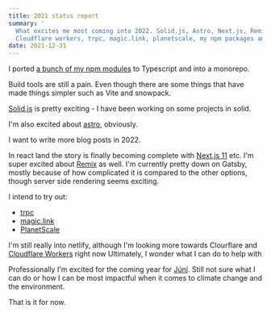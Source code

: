 ```yaml
---
title: 2021 status report
summary: '
  What excites me most coming into 2022. Solid.js, Astro, Next.js, Remix, Netlify,
  Cloudflare workers, trpc, magic.link, planetscale, my npm packages and more.'
date: 2021-12-31
---
```


I ported [a bunch of my npm modules](https://github.com/arnorhs/arnorhs-packages) to
Typescript and into a monorepo.

Build tools are still a pain. Even though there are some things that have
made things simpler such as Vite and snowpack.

[Solid.js](https://www.solidjs.com/) is pretty exciting - I have been working on some projects in solid.

I'm also excited about [astro](/posts/2021-10-29/astro-static-site-builder-of-dreams/), obviously.

I want to write more blog posts in 2022.

In react land the story is finally becoming complete with
[Next.js 11](https://nextjs.org) etc. I'm super excited about [Remix](https://remix.run) as
well. I'm currently pretty down on Gatsby, mostly because of how complicated it is compared
to the other options, though server side rendering seems exciting.

I intend to try out:

- [trpc](https://trpc.io/)
- [magic.link](https://magic.link/)
- [PlanetScale](https://planetscale.com/)

I'm still really into netlify, although I'm looking more towards
Clourflare and [Cloudflare Workers](https://workers.cloudflare.com/) right now
Ultimately, I wonder what I can do to help with

Professionally I'm excited for the coming year for [Júní](https://www.juni.is/). Still not
sure what I can do or how I can be most impactful when it comes to climate change and
the environment.

That is it for now.
